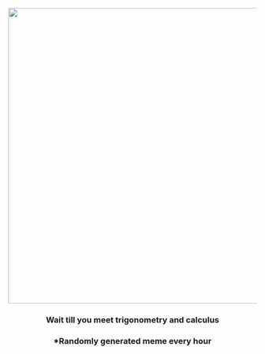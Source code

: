 <p align="center">
        <img src="https://i.redd.it/36j5cd4c18l91.gif" width="600" height="600">
        </p>
        <h3 align="center">Wait till you meet trigonometry and calculus</h3>
        <h3 align="center">*Randomly generated meme every hour</h3>
    